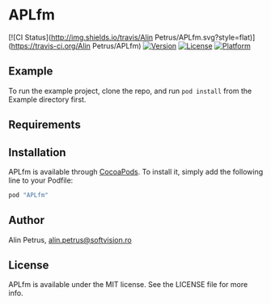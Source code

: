 # APLfm

[![CI Status](http://img.shields.io/travis/Alin Petrus/APLfm.svg?style=flat)](https://travis-ci.org/Alin Petrus/APLfm)
[![Version](https://img.shields.io/cocoapods/v/APLfm.svg?style=flat)](http://cocoapods.org/pods/APLfm)
[![License](https://img.shields.io/cocoapods/l/APLfm.svg?style=flat)](http://cocoapods.org/pods/APLfm)
[![Platform](https://img.shields.io/cocoapods/p/APLfm.svg?style=flat)](http://cocoapods.org/pods/APLfm)

## Example

To run the example project, clone the repo, and run `pod install` from the Example directory first.

## Requirements

## Installation

APLfm is available through [CocoaPods](http://cocoapods.org). To install
it, simply add the following line to your Podfile:

```ruby
pod "APLfm"
```

## Author

Alin Petrus, alin.petrus@softvision.ro

## License

APLfm is available under the MIT license. See the LICENSE file for more info.
